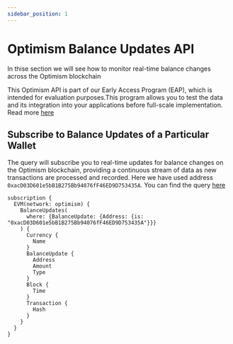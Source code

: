 ```yaml
---
sidebar_position: 1
---
```


<head>
<meta name="title" content="How to get Optimism Balance Updates of an address"/>
<meta name="description" content="Learn how to get real time balance & balance updates of a Optimism address using Bitquery's Optimism Balance Updates API."/>
<meta name="keywords" content="balance api, balance updates api, balance updates python api, Optimism Balance python api, NFT balance api, Balance scan api, Balance api docs, Optimism Balance crypto api, balance blockchain api,Optimism network api, Optimism web3 api"/>
<meta name="robots" content="index, follow"/>
<meta http-equiv="Content-Type" content="text/html; charset=utf-8"/>
<meta name="language" content="English"/>

<!-- Open Graph / Facebook -->

<meta property="og:type" content="website" />
<meta
  property="og:title"
  content="How to get Optimism Balance & Balance Updates of an address"
/>
<meta
  property="og:description"
  content="Learn how to get historical & real time balance & balance updates of a Optimism address using Bitquery's Optimism Balance Updates API."
/>

<!-- Twitter -->

<meta property="twitter:card" content="summary_large_image" />
<meta property="twitter:title" content="How to get Optimism Balance Updates of an address" />
<meta property="twitter:description" content="Learn how to get real time balance & balance updates of a Optimism address using Bitquery's Optimism Balance Updates API." />
</head>

# Optimism Balance Updates API

In thise section we will see how to monitor real-time balance changes across the Optimism blockchain

This Optimism API is part of our Early Access Program (EAP), which is intended for evaluation purposes.This program allows you to test the data and its integration into your applications before full-scale implementation. Read more [here](https://docs.bitquery.io/docs/graphql/dataset/EAP/)

## Subscribe to Balance Updates of a Particular Wallet

The query will subscribe you to real-time updates for balance changes on the Optimism blockchain, providing a continuous stream of data as new transactions are processed and recorded. Here we have used address `0xacD03D601e5bB1B275Bb94076fF46ED9D753435A`. You can find the query [here](https://ide.bitquery.io/Get-real-time-balance-updates-on-optimism_1#)

```
subscription {
  EVM(network: optimism) {
    BalanceUpdates(
      where: {BalanceUpdate: {Address: {is: "0xacD03D601e5bB1B275Bb94076fF46ED9D753435A"}}}
    ) {
      Currency {
        Name
      }
      BalanceUpdate {
        Address
        Amount
        Type
      }
      Block {
        Time
      }
      Transaction {
        Hash
      }
    }
  }
}



```
